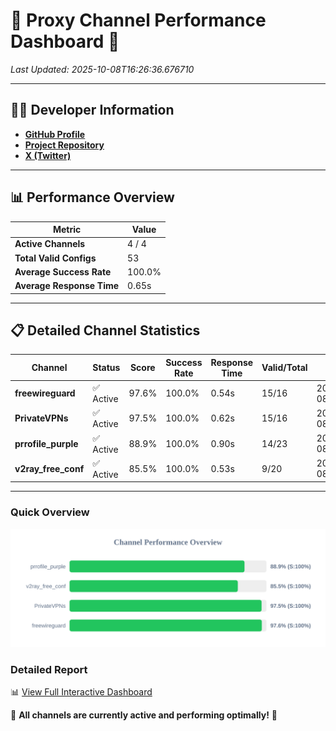 # 🌟 Proxy Channel Performance Dashboard 🌟

_Last Updated: 2025-10-08T16:26:36.676710_

---

## 👩‍💻 Developer Information

- **[GitHub Profile](https://github.com/4n0nymou3)**  
- **[Project Repository](https://github.com/4n0nymou3/multi-proxy-config-fetcher)**  
- **[X (Twitter)](https://x.com/4n0nymou3)**  

---

## 📊 Performance Overview

| Metric                | Value       |
|-----------------------|-------------|
| **Active Channels**   | 4 / 4       |
| **Total Valid Configs** | 53          |
| **Average Success Rate** | 100.0%      |
| **Average Response Time** | 0.65s       |

---

## 📋 Detailed Channel Statistics

| Channel          | Status     | Score  | Success Rate | Response Time | Valid/Total | Last Success               |
|------------------|------------|--------|--------------|---------------|-------------|----------------------------|
| **freewireguard**  | ✅ Active  | 97.6%  | 100.0% | 0.54s         | 15/16       | 2025-10-08T16:26:36.674846 |
| **PrivateVPNs**  | ✅ Active  | 97.5%  | 100.0% | 0.62s         | 15/16       | 2025-10-08T16:26:36.107759 |
| **prrofile_purple**  | ✅ Active  | 88.9%  | 100.0% | 0.90s         | 14/23       | 2025-10-08T16:26:34.853823 |
| **v2ray_free_conf**  | ✅ Active  | 85.5%  | 100.0% | 0.53s         | 9/20       | 2025-10-08T16:26:35.447933 |

---

### Quick Overview
<div align="center">
  <a href="https://raw.githubusercontent.com/nullluser/NullRepo/refs/heads/main/assets/channel_stats_chart.svg">
    <img src="https://raw.githubusercontent.com/nullluser/NullRepo/refs/heads/main/assets/channel_stats_chart.svg" alt="Source Performance Statistics" width="800">
  </a>
</div>

### Detailed Report
📊 [View Full Interactive Dashboard](https://htmlpreview.github.io/?https://github.com/nullluser/NullRepo/blob/main/assets/performance_report.html)

🎉 **All channels are currently active and performing optimally!** 🎉

